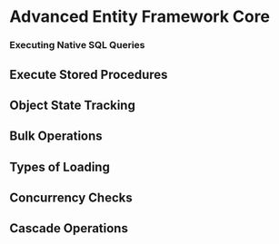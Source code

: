 # Advanced Entity Framework Core
### Executing Native SQL Queries

## Execute Stored Procedures

## Object State Tracking

## Bulk Operations

## Types of Loading

## Concurrency Checks

## Cascade Operations